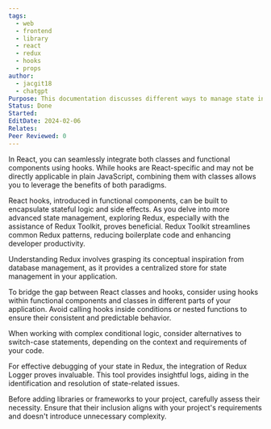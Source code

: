 ```yaml
---
tags:
  - web
  - frontend
  - library
  - react
  - redux
  - hooks
  - props
author:
  - jacgit18
  - chatgpt
Purpose: This documentation discusses different ways to manage state in react.
Status: Done
Started: 
EditDate: 2024-02-06
Relates: 
Peer Reviewed: 0
---
```

In React, you can seamlessly integrate both classes and functional components using hooks. While hooks are React-specific and may not be directly applicable in plain JavaScript, combining them with classes allows you to leverage the benefits of both paradigms.

React hooks, introduced in functional components, can be built to encapsulate stateful logic and side effects. As you delve into more advanced state management, exploring Redux, especially with the assistance of Redux Toolkit, proves beneficial. Redux Toolkit streamlines common Redux patterns, reducing boilerplate code and enhancing developer productivity.

Understanding Redux involves grasping its conceptual inspiration from database management, as it provides a centralized store for state management in your application.

To bridge the gap between React classes and hooks, consider using hooks within functional components and classes in different parts of your application. Avoid calling hooks inside conditions or nested functions to ensure their consistent and predictable behavior.

When working with complex conditional logic, consider alternatives to switch-case statements, depending on the context and requirements of your code.

For effective debugging of your state in Redux, the integration of Redux Logger proves invaluable. This tool provides insightful logs, aiding in the identification and resolution of state-related issues.

Before adding libraries or frameworks to your project, carefully assess their necessity. Ensure that their inclusion aligns with your project's requirements and doesn't introduce unnecessary complexity.


